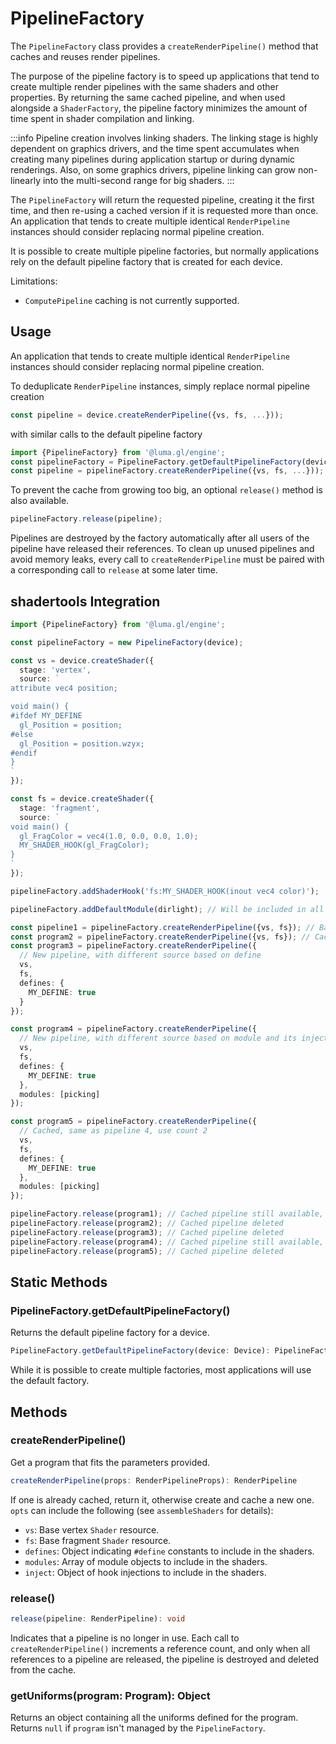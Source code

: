 # PipelineFactory

The `PipelineFactory` class provides a `createRenderPipeline()` method that caches and reuses render pipelines.

The purpose of the pipeline factory is to speed up applications that tend to create multiple render pipelines with the same shaders and other properties. By returning the same cached pipeline, and when used alongside a `ShaderFactory`, the pipeline factory minimizes the amount of time spent in shader compilation and linking.

:::info
Pipeline creation involves linking shaders. The linking stage is highly dependent on graphics drivers, and the time spent accumulates when creating many pipelines during application startup or during dynamic renderings. Also, on some graphics drivers, pipeline linking can grow non-linearly into the multi-second range for big shaders.
:::

The `PipelineFactory` will return the requested pipeline, creating it the first time, and then re-using a cached version if it is requested more than once. An application that tends to create multiple identical `RenderPipeline` instances
should consider replacing normal pipeline creation.

It is possible to create multiple pipeline factories, but normally applications rely on the default pipeline factory that is created for each device.

Limitations:
- `ComputePipeline` caching is not currently supported.

## Usage

An application that tends to create multiple identical `RenderPipeline` instances
should consider replacing normal pipeline creation.

To deduplicate `RenderPipeline` instances, simply replace normal pipeline creation

```typescript
const pipeline = device.createRenderPipeline({vs, fs, ...}));
```

with similar calls to the default pipeline factory

```typescript
import {PipelineFactory} from '@luma.gl/engine';
const pipelineFactory = PipelineFactory.getDefaultPipelineFactory(device);
const pipeline = pipelineFactory.createRenderPipeline({vs, fs, ...}));
```

To prevent the cache from growing too big, an optional `release()` method is also available.

```typescript
pipelineFactory.release(pipeline);
```

Pipelines are destroyed by the factory automatically after all users of the pipeline have released their references. To clean up unused pipelines and avoid memory leaks, every call to `createRenderPipeline` must be paired with a corresponding call to `release` at some later time.

## shadertools Integration

```typescript
import {PipelineFactory} from '@luma.gl/engine';

const pipelineFactory = new PipelineFactory(device);

const vs = device.createShader({
  stage: 'vertex',
  source: `
attribute vec4 position;

void main() {
#ifdef MY_DEFINE
  gl_Position = position;
#else
  gl_Position = position.wzyx;
#endif
}
`
});

const fs = device.createShader({
  stage: 'fragment',
  source: `
void main() {
  gl_FragColor = vec4(1.0, 0.0, 0.0, 1.0);
  MY_SHADER_HOOK(gl_FragColor);
}
`
});

pipelineFactory.addShaderHook('fs:MY_SHADER_HOOK(inout vec4 color)');

pipelineFactory.addDefaultModule(dirlight); // Will be included in all following programs

const pipeline1 = pipelineFactory.createRenderPipeline({vs, fs}); // Basic, no defines, only default module
const program2 = pipelineFactory.createRenderPipeline({vs, fs}); // Cached, same as pipeline 1, use count 2
const program3 = pipelineFactory.createRenderPipeline({
  // New pipeline, with different source based on define
  vs,
  fs,
  defines: {
    MY_DEFINE: true
  }
});

const program4 = pipelineFactory.createRenderPipeline({
  // New pipeline, with different source based on module and its injection
  vs,
  fs,
  defines: {
    MY_DEFINE: true
  },
  modules: [picking]
});

const program5 = pipelineFactory.createRenderPipeline({
  // Cached, same as pipeline 4, use count 2
  vs,
  fs,
  defines: {
    MY_DEFINE: true
  },
  modules: [picking]
});

pipelineFactory.release(program1); // Cached pipeline still available, use count 1
pipelineFactory.release(program2); // Cached pipeline deleted
pipelineFactory.release(program3); // Cached pipeline deleted
pipelineFactory.release(program4); // Cached pipeline still available, use count 1
pipelineFactory.release(program5); // Cached pipeline deleted
```

## Static Methods

### PipelineFactory.getDefaultPipelineFactory()

Returns the default pipeline factory for a device.

```typescript
PipelineFactory.getDefaultPipelineFactory(device: Device): PipelineFactory
```

While it is possible to create multiple factories, most applications will use the default factory.

## Methods

### createRenderPipeline()

Get a program that fits the parameters provided. 

```typescript
createRenderPipeline(props: RenderPipelineProps): RenderPipeline
```

If one is already cached, return it, otherwise create and cache a new one.
`opts` can include the following (see `assembleShaders` for details):

- `vs`: Base vertex `Shader` resource.
- `fs`: Base fragment `Shader` resource.
- `defines`: Object indicating `#define` constants to include in the shaders.
- `modules`: Array of module objects to include in the shaders.
- `inject`: Object of hook injections to include in the shaders.

### release()

```typescript
release(pipeline: RenderPipeline): void
```

Indicates that a pipeline is no longer in use. Each call to `createRenderPipeline()` increments a reference count, and only when all references to a pipeline are released, the pipeline is destroyed and deleted from the cache.


### getUniforms(program: Program): Object

Returns an object containing all the uniforms defined for the program. Returns `null` if `program` isn't managed by the `PipelineFactory`.
